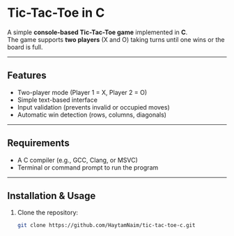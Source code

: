 # Tic-Tac-Toe in C

A simple **console-based Tic-Tac-Toe game** implemented in **C**.  
The game supports **two players** (X and O) taking turns until one wins or the board is full.  

---

## Features
- Two-player mode (Player 1 = X, Player 2 = O)
- Simple text-based interface
- Input validation (prevents invalid or occupied moves)
- Automatic win detection (rows, columns, diagonals)

---

## Requirements
- A C compiler (e.g., GCC, Clang, or MSVC)
- Terminal or command prompt to run the program

---

## Installation & Usage

1. Clone the repository:
   ```bash
   git clone https://github.com/HaytamNaim/tic-tac-toe-c.git
   
